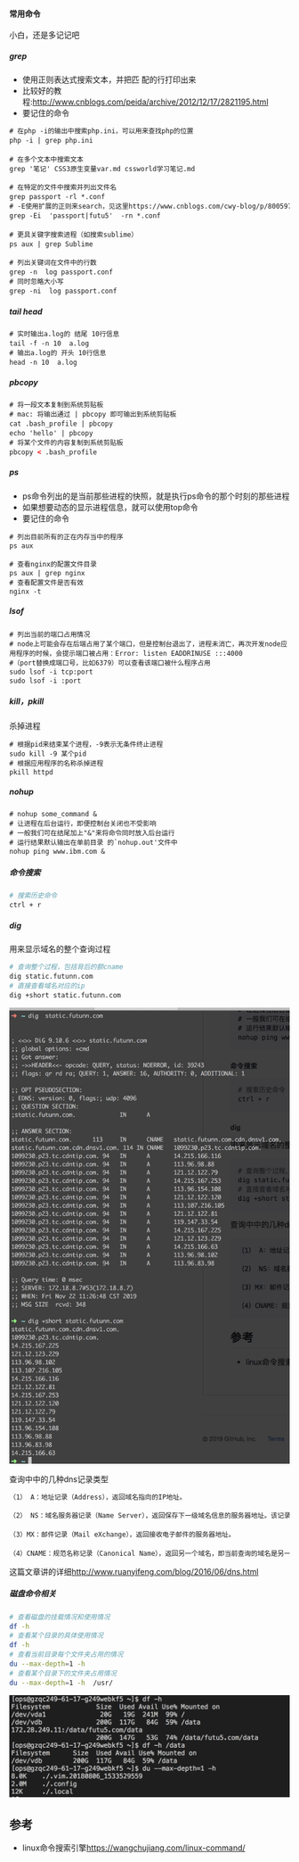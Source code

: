 #### 常用命令
小白，还是多记记吧

##### grep
- 使用正则表达式搜索文本，并把匹 配的行打印出来
- 比较好的教程:<http://www.cnblogs.com/peida/archive/2012/12/17/2821195.html>
- 要记住的命令
```html
# 在php -i的输出中搜索php.ini，可以用来查找php的位置
php -i | grep php.ini

# 在多个文本中搜索文本
grep '笔记' CSS3原生变量var.md cssworld学习笔记.md

# 在特定的文件中搜索并列出文件名
grep passport -rl *.conf
# -E使用扩展的正则来search，见这里https://www.cnblogs.com/cwy-blog/p/8005974.html
grep -Ei  'passport|futu5'  -rn *.conf

# 更具关键字搜索进程（如搜索sublime）
ps aux | grep Sublime

# 列出关键词在文件中的行数
grep -n  log passport.conf
# 同时忽略大小写
grep -ni  log passport.conf


```

##### tail head 
```html
# 实时输出a.log的 结尾 10行信息
tail -f -n 10  a.log
# 输出a.log的 开头 10行信息
head -n 10  a.log
```

##### pbcopy
```html
# 将一段文本复制到系统剪贴板
# mac: 将输出通过 | pbcopy 即可输出到系统剪贴板
cat .bash_profile | pbcopy
echo 'hello' | pbcopy
# 将某个文件的内容复制到系统剪贴板
pbcopy < .bash_profile
```

##### ps
- ps命令列出的是当前那些进程的快照，就是执行ps命令的那个时刻的那些进程
- 如果想要动态的显示进程信息，就可以使用top命令
- 要记住的命令
```
# 列出目前所有的正在内存当中的程序
ps aux

# 查看nginx的配置文件目录
ps aux | grep nginx
# 查看配置文件是否有效
nginx -t
```

##### lsof

```
# 列出当前的端口占用情况
# node上可能会存在后端占用了某个端口，但是控制台退出了，进程未消亡，再次开发node应用程序的时候，会提示端口被占用：Error: listen EADDRINUSE :::4000
#（port替换成端口号，比如6379）可以查看该端口被什么程序占用
sudo lsof -i tcp:port
sudo lsof -i :port
```

##### kill，pkill
杀掉进程
```
# 根据pid来结束某个进程，-9表示无条件终止进程
sudo kill -9 某个pid
# 根据应用程序的名称杀掉进程
pkill httpd
```

##### nohup
```
# nohup some_command &
# 让进程在后台运行，即便控制台关闭也不受影响
# 一般我们可在结尾加上"&"来将命令同时放入后台运行
# 运行结果默认输出在单前目录 的`nohup.out'文件中
nohup ping www.ibm.com &
```

##### 命令搜索

```sh
# 搜索历史命令
ctrl + r
```

##### dig 

用来显示域名的整个查询过程

```sh
# 查询整个过程，包括背后的额cname
dig static.futunn.com
# 直接查看域名对应的ip
dig +short static.futunn.com

```

![](./asserts/dig.jpg)

查询中中的几种dns记录类型

```sh
（1） A：地址记录（Address），返回域名指向的IP地址。

（2） NS：域名服务器记录（Name Server），返回保存下一级域名信息的服务器地址。该记录只能设置为域名，不能设置为IP地址。

（3）MX：邮件记录（Mail eXchange），返回接收电子邮件的服务器地址。

（4）CNAME：规范名称记录（Canonical Name），返回另一个域名，即当前查询的域名是另一个域名的跳转
```

这篇文章讲的详细<http://www.ruanyifeng.com/blog/2016/06/dns.html>

##### 磁盘命令相关

```sh
# 查看磁盘的挂载情况和使用情况
df -h
# 查看某个目录的具体使用情况
df -h
# 查看当前目录每个文件夹占用的情况
du --max-depth=1 -h 
# 查看某个目录下的文件夹占用情况
du --max-depth=1 -h  /usr/
```
![img](./asserts/df1.png)
## 参考

- linux命令搜索引擎<https://wangchujiang.com/linux-command/>
